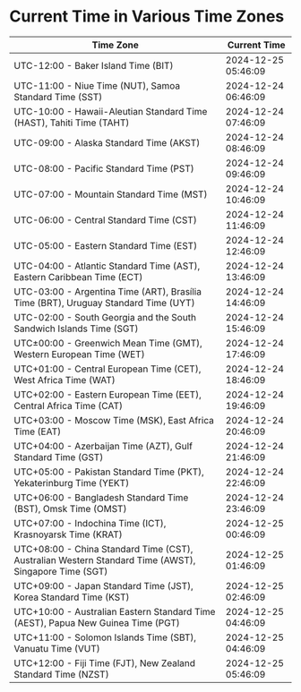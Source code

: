 # Current Time in Various Time Zones

| Time Zone | Current Time |
|-----------|--------------|
| UTC-12:00 - Baker Island Time (BIT) | 2024-12-25 05:46:09 |
| UTC-11:00 - Niue Time (NUT), Samoa Standard Time (SST) | 2024-12-24 06:46:09 |
| UTC-10:00 - Hawaii-Aleutian Standard Time (HAST), Tahiti Time (TAHT) | 2024-12-24 07:46:09 |
| UTC-09:00 - Alaska Standard Time (AKST) | 2024-12-24 08:46:09 |
| UTC-08:00 - Pacific Standard Time (PST) | 2024-12-24 09:46:09 |
| UTC-07:00 - Mountain Standard Time (MST) | 2024-12-24 10:46:09 |
| UTC-06:00 - Central Standard Time (CST) | 2024-12-24 11:46:09 |
| UTC-05:00 - Eastern Standard Time (EST) | 2024-12-24 12:46:09 |
| UTC-04:00 - Atlantic Standard Time (AST), Eastern Caribbean Time (ECT) | 2024-12-24 13:46:09 |
| UTC-03:00 - Argentina Time (ART), Brasília Time (BRT), Uruguay Standard Time (UYT) | 2024-12-24 14:46:09 |
| UTC-02:00 - South Georgia and the South Sandwich Islands Time (SGT) | 2024-12-24 15:46:09 |
| UTC±00:00 - Greenwich Mean Time (GMT), Western European Time (WET) | 2024-12-24 17:46:09 |
| UTC+01:00 - Central European Time (CET), West Africa Time (WAT) | 2024-12-24 18:46:09 |
| UTC+02:00 - Eastern European Time (EET), Central Africa Time (CAT) | 2024-12-24 19:46:09 |
| UTC+03:00 - Moscow Time (MSK), East Africa Time (EAT) | 2024-12-24 20:46:09 |
| UTC+04:00 - Azerbaijan Time (AZT), Gulf Standard Time (GST) | 2024-12-24 21:46:09 |
| UTC+05:00 - Pakistan Standard Time (PKT), Yekaterinburg Time (YEKT) | 2024-12-24 22:46:09 |
| UTC+06:00 - Bangladesh Standard Time (BST), Omsk Time (OMST) | 2024-12-24 23:46:09 |
| UTC+07:00 - Indochina Time (ICT), Krasnoyarsk Time (KRAT) | 2024-12-25 00:46:09 |
| UTC+08:00 - China Standard Time (CST), Australian Western Standard Time (AWST), Singapore Time (SGT) | 2024-12-25 01:46:09 |
| UTC+09:00 - Japan Standard Time (JST), Korea Standard Time (KST) | 2024-12-25 02:46:09 |
| UTC+10:00 - Australian Eastern Standard Time (AEST), Papua New Guinea Time (PGT) | 2024-12-25 04:46:09 |
| UTC+11:00 - Solomon Islands Time (SBT), Vanuatu Time (VUT) | 2024-12-25 04:46:09 |
| UTC+12:00 - Fiji Time (FJT), New Zealand Standard Time (NZST) | 2024-12-25 05:46:09 |

